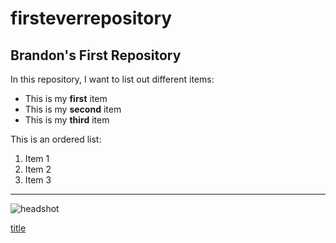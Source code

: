 # firsteverrepository
## Brandon's First Repository

In this repository, I want to list out different items:
- This is my **first** item
- This is my **second** item
- This is my **third** item

This is an ordered list:
1. Item 1
2. Item 2
3. Item 3

---

![headshot](https://media.licdn.com/dms/image/v2/D4D03AQHQgApud1f30w/profile-displayphoto-shrink_800_800/profile-displayphoto-shrink_800_800/0/1729100737700?e=1737590400&v=beta&t=EPoVFgpai8tFxYWzrjjh43CPj2GQxe_bceMzw2qnhgU)

[title](https://www.linkedin.com/in/brandon-teola-29bb02302/)
